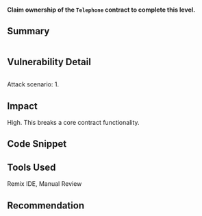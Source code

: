 #### Claim ownership of the `Telephone` contract to complete this level.

## Summary


```solidity

```

## Vulnerability Detail

```solidity

```

Attack scenario:
1. 

## Impact
High. This breaks a core contract functionality.

## Code Snippet


## Tools Used
Remix IDE, Manual Review

## Recommendation
